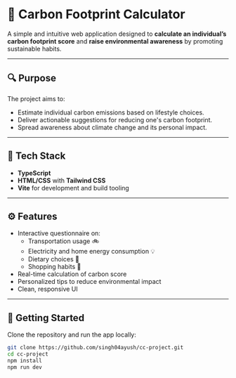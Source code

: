 

# 🌿 Carbon Footprint Calculator

A simple and intuitive web application designed to **calculate an individual’s carbon footprint score** and **raise environmental awareness** by promoting sustainable habits.

---

## 🔍 Purpose

The project aims to:
- Estimate individual carbon emissions based on lifestyle choices.
- Deliver actionable suggestions for reducing one's carbon footprint.
- Spread awareness about climate change and its personal impact.

---

## 🧰 Tech Stack

- **TypeScript**
- **HTML/CSS** with **Tailwind CSS**
- **Vite** for development and build tooling

---

## ⚙️ Features

- Interactive questionnaire on:
  - Transportation usage 🚲
  - Electricity and home energy consumption 💡
  - Dietary choices 🥦
  - Shopping habits 🛒
- Real-time calculation of carbon score
- Personalized tips to reduce environmental impact
- Clean, responsive UI

---

## 🚀 Getting Started

Clone the repository and run the app locally:

```bash
git clone https://github.com/singh04ayush/cc-project.git
cd cc-project
npm install
npm run dev

